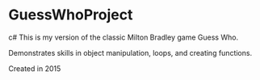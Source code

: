 # GuessWhoProject
c# This is my version of the classic Milton Bradley game Guess Who.

Demonstrates skills in object manipulation, loops, and creating functions.

Created in 2015
